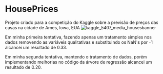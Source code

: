 # HousePrices
Projeto criado para a competição do Kaggle sobre a previsão de preços das casas na cidade de Ames, Iowa, EUA
![kaggle_5407_media_housesbanner](https://github.com/Erik-Henrique/HousePrices/assets/150151321/e534c93d-1f04-410d-a76a-6eea804e7835)


Em minha primeira tentativa, fazendo apenas um tratamento simples nos dados removendo as variáveis qualitativas e substituindo os NaN's por -1 alcancei um resultado de 0.33. 

Em minha segunda tentativa, mantendo o tratamento de dados, porém implementando melhorias no código da árvore de regressão alcancei um resultado de 0.20.
